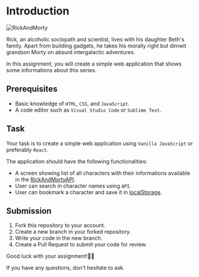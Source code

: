 # Introduction

![RickAndMorty](https://techrato.com/wp-content/uploads/2022/08/1-35-1.jpg "Rick and Morty")

Rick, an alcoholic sociopath and scientist, lives with his daughter Beth's family. Apart from building gadgets, he takes his morally right but dimwit grandson Morty on absurd intergalactic adventures.

In this assignment, you will create a simple web application that shows some informations about this series.

## Prerequisites

- Basic knowledge of `HTML`, `CSS`, and `JavaScript`.
- A code editor such as `Visual Studio Code` or `Sublime Text`.

## Task

Your task is to create a simple web application using `Vanilla JavaScript` or preferably `React`.

The application should have the following functionalities:

- A screen showing list of all characters with their informations available in the [RickAndMortyAPI](https://rickandmortyapi.com/).
- User can search in character names using `API`.
- User can bookmark a character and save it in [localStorage](https://developer.mozilla.org/en-US/docs/Web/API/Window/localStorage).

## Submission

1. Fork this repository to your account.
2. Create a new branch in your forked repository.
3. Write your code in the new branch.
4. Create a Pull Request to submit your code for review.

Good luck with your assignment!✌🏻

If you have any questions, don't hesitate to ask.
